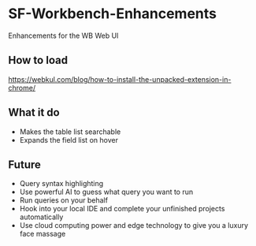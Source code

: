 # SF-Workbench-Enhancements
Enhancements for the WB Web UI


## How to load

https://webkul.com/blog/how-to-install-the-unpacked-extension-in-chrome/

## What it do

- Makes the table list searchable
- Expands the field list on hover

## Future

- Query syntax highlighting
- Use powerful AI to guess what query you want to run
- Run queries on your behalf
- Hook into your local IDE and complete your unfinished projects automatically
- Use cloud computing power and edge technology to give you a luxury face massage
